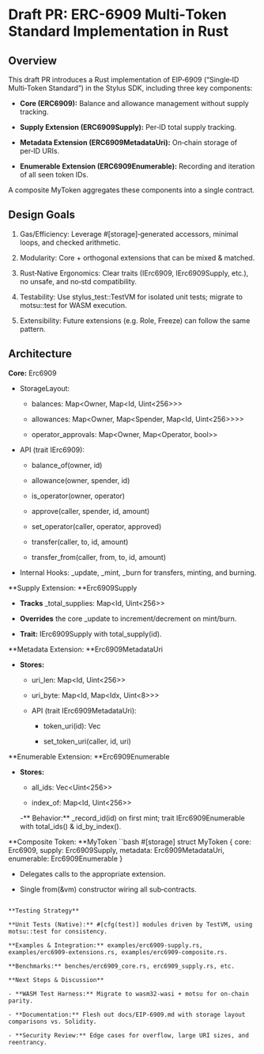 # Draft PR: ERC-6909 Multi‐Token Standard Implementation in Rust

## Overview

This draft PR introduces a Rust implementation of EIP‑6909 (“Single‑ID Multi‑Token Standard”) in the Stylus SDK, including three key components:

- **Core (ERC6909):** Balance and allowance management without supply tracking.

- **Supply Extension (ERC6909Supply):** Per‑ID total supply tracking.

- **Metadata Extension (ERC6909MetadataUri):** On‑chain storage of per‑ID URIs.

- **Enumerable Extension (ERC6909Enumerable):** Recording and iteration of all seen token IDs.

A composite MyToken aggregates these components into a single contract.

## Design Goals

1. Gas/Efficiency: Leverage #[storage]‐generated accessors, minimal loops, and checked arithmetic.

2. Modularity: Core + orthogonal extensions that can be mixed & matched.

3. Rust‐Native Ergonomics: Clear traits (IErc6909, IErc6909Supply, etc.), no unsafe, and no‐std compatibility.

4. Testability: Use stylus_test::TestVM for isolated unit tests; migrate to motsu::test for WASM execution.

5. Extensibility: Future extensions (e.g. Role, Freeze) can follow the same pattern.

## Architecture

**Core:** Erc6909

- StorageLayout:

    - balances: Map<Owner, Map<Id, Uint<256>>>

    - allowances: Map<Owner, Map<Spender, Map<Id, Uint<256>>>>

    - operator_approvals: Map<Owner, Map<Operator, bool>>

- API (trait IErc6909):

    - balance_of(owner, id)

    - allowance(owner, spender, id)

    - is_operator(owner, operator)

    - approve(caller, spender, id, amount)

    - set_operator(caller, operator, approved)

    - transfer(caller, to, id, amount)

    - transfer_from(caller, from, to, id, amount)

- Internal Hooks: _update, _mint, _burn for transfers, minting, and burning.

**Supply Extension: **Erc6909Supply

  - **Tracks** _total_supplies: Map<Id, Uint<256>>

  - **Overrides** the core _update to increment/decrement on mint/burn.

  - **Trait:** IErc6909Supply with total_supply(id).

**Metadata Extension: **Erc6909MetadataUri

- **Stores:**

    - uri_len: Map<Id, Uint<256>>

    - uri_byte: Map<Id, Map<Idx, Uint<8>>>

  - API (trait IErc6909MetadataUri):

    - token_uri(id): Vec<u8>

    - set_token_uri(caller, id, uri)

**Enumerable Extension: **Erc6909Enumerable

- **Stores:**

    - all_ids: Vec<Uint<256>>

    - index_of: Map<Id, Uint<256>>

  -** Behavior:** _record_id(id) on first mint; trait IErc6909Enumerable with total_ids() & id_by_index().

**Composite Token: **MyToken
``bash
#[storage]
struct MyToken { core: Erc6909, supply: Erc6909Supply, metadata: Erc6909MetadataUri, enumerable: Erc6909Enumerable }

- Delegates calls to the appropriate extension.

- Single from(&vm) constructor wiring all sub‐contracts.
```

**Testing Strategy**

**Unit Tests (Native):** #[cfg(test)] modules driven by TestVM, using motsu::test for consistency.

**Examples & Integration:** examples/erc6909-supply.rs, examples/erc6909-extensions.rs, examples/erc6909-composite.rs.

**Benchmarks:** benches/erc6909_core.rs, erc6909_supply.rs, etc.

**Next Steps & Discussion**

- **WASM Test Harness:** Migrate to wasm32-wasi + motsu for on‐chain parity.

- **Documentation:** Flesh out docs/EIP-6909.md with storage layout comparisons vs. Solidity.

- **Security Review:** Edge cases for overflow, large URI sizes, and reentrancy.

